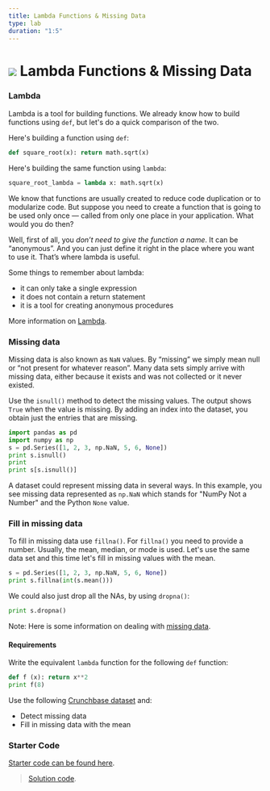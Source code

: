 ```yaml
---
title: Lambda Functions & Missing Data
type: lab
duration: "1:5"
---
```


# ![](https://ga-dash.s3.amazonaws.com/production/assets/logo-9f88ae6c9c3871690e33280fcf557f33.png) Lambda Functions & Missing Data

### Lambda

Lambda is a tool for building functions. We already know how to build functions
using `def`, but let's do a quick comparison of the two.


Here's building a function using `def`:
```Python
def square_root(x): return math.sqrt(x)
```

Here's building the same function using `lambda`:
```Python
square_root_lambda = lambda x: math.sqrt(x)
```

We know that functions are usually created to reduce code duplication or to modularize code. But suppose you need to create a function that is going to be used only once — called from only one place in your application. What would you do then?

Well, first of all, you *don’t need to give the function a name*. It can be “anonymous”. And you can just define it right in the place where you want to use it. That’s where lambda is useful.

Some things to remember about lambda:
- it can only take a single expression
- it does not contain a return statement
- it is a tool for creating anonymous procedures

More information on [Lambda](https://pythonconquerstheuniverse.wordpress.com/2011/08/29/lambda_tutorial/).


### Missing data

Missing data is also known as `NaN` values.  By “missing” we simply mean null or “not present for whatever reason”. Many data sets simply arrive with missing data, either because it exists and was not collected or it never existed.

Use the `isnull()` method to detect the missing values. The output shows `True` when the value is missing. By adding an index into the dataset, you obtain just the entries that are missing.

```Python
import pandas as pd
import numpy as np
s = pd.Series([1, 2, 3, np.NaN, 5, 6, None])
print s.isnull()
print
print s[s.isnull()]
```
A dataset could represent missing data in several ways. In this example, you see missing data represented as `np.NaN` which stands for "NumPy Not a Number" and the Python `None` value.


### Fill in missing data

To fill in missing data use `fillna()`. For `fillna()` you need to provide a number. Usually, the mean, median, or mode is used. Let's use the same data set and this time let's fill in missing values with the mean.

```Python
s = pd.Series([1, 2, 3, np.NaN, 5, 6, None])
print s.fillna(int(s.mean()))
```

We could also just drop all the NAs, by using `dropna()`:
```Python
print s.dropna()
```

Note: Here is some information on dealing with [missing data](http://pandas.pydata.org/pandas-docs/stable/missing_data.html).


#### Requirements

Write the equivalent `lambda` function for the following `def` function:

```Python
def f (x): return x**2
print f(8)
```

Use the following [Crunchbase dataset](https://raw.githubusercontent.com/suneel0101/lesson-plan/master/crunchbase_monthly_export.csv) and:

- Detect missing data
- Fill in missing data with the mean

### Starter Code

[Starter code can be found here](./code/starter-code/w2-3.4-starter.ipynb).

> [Solution code](./code/solution-code/w2-3.4-solution.ipynb).
